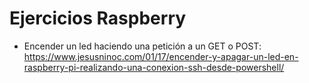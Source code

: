 # Ejercicios Raspberry
- Encender un led haciendo una petición a un GET o POST: https://www.jesusninoc.com/01/17/encender-y-apagar-un-led-en-raspberry-pi-realizando-una-conexion-ssh-desde-powershell/
